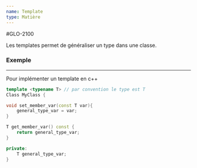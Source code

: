 ```yaml
---
name: Template
type: Matière
---
```

#GLO-2100 

Les templates permet de généraliser un type dans une classe.

### Exemple
---
Pour implémenter un template en c++
```cpp
template <typename T> // par convention le type est T
Class MyClass {

void set_member_var(const T var){
    general_type_var = var;
}

T get_member_var() const {
    return general_type_var;
}

private:
    T general_type_var;
}
```